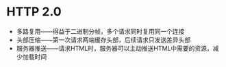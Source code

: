 # HTTP 2.0

- 多路复用——得益于二进制分帧，多个请求同时复用同一个连接
- 头部压缩——第一次请求两端缓存头部，后续请求只发送差异头部
- 服务器推送——请求HTML时，服务器可以主动推送HTML中需要的资源，减少加载时间

